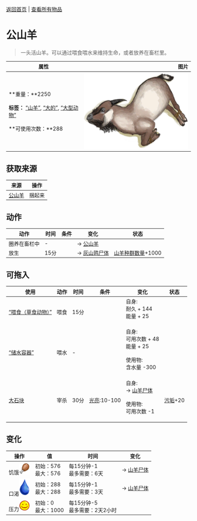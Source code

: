 [返回首页](index.md)   |  [查看所有物品](object.md)
# 公山羊  
> 一头活山羊。可以通过喂食喂水来维持生命，或者放养在畜栏里。  
  
  属性  |   图片   
 ----  |  ----:   
 **重量：**2250<br><br>**标签：**	[“山羊”](tag_Goat.md), [“大的”](tag_Large.md), [“大型动物”](tag_LargeAnimal.md)<br><br>**可使用次数：**288  |  ![](Sprite/GoatTiedMale.png)   
  
## 获取来源  
来源  |  操作  
----  |  ----  
[公山羊](GoatEnclosureMale.md)  |  捆起来  
## 动作  
动作  |  时间  |  条件  |  变化  |  状态  
----  |  ----  |  ----  |  ----  |  ----  
圈养在畜栏中  |  -  |    |  → [公山羊](GoatEnclosureMale.md)<br>  |    
放生  |  15分  |    |  → [灰山鹑尸体](PartridgeDead.md)<br>  |  [山羊种群数量](Pop_Goat.md)+1000  
## 可拖入  
使用  |  动作  |  时间  |  条件  |  变化  |  状态  
----  |  ----  |  ----  |  ----  |  ----  |  ----  
[“喂食（草食动物）”](tag_FeedHerb.md)  |  喂食  |  15分  |    |  自身:<br>耐久 + 144<br>能量 + 25<br><br>  |    
[“储水容器”](tag_WaterContainer.md)  |  喂水  |  -  |    |  自身:<br>可用次数 + 48<br>能量 + 25<br><br>使用物:<br>含水量  -300<br><br>  |    
[大石块](StoneHeavy.md)  |  宰杀  |  30分  |  [光亮](Light.md):10-100  |  自身:<br>→ [山羊尸体](GoatCarcassMale.md)<br><br>使用物:<br>可用次数  -1<br><br>  |  [污垢](Filth.md)+20  
## 变化  
操作  |  值  |  时间  |  变化  
----  |  ----  |  ----  |  ----  
饥饿<img decoding="async" src="Sprite/Hunger.png" style="width:30px;">  |  初始：576<br>最大：576  |  每15分钟-1<br>最多需要：6天  |  → [山羊尸体](GoatCarcassMale.md)  
口渴<img decoding="async" src="Sprite/Thirst.png" style="width:30px;">  |  初始：288<br>最大：288  |  每15分钟-1<br>最多需要：3天  |  → [山羊尸体](GoatCarcassMale.md)  
压力<img decoding="async" src="Sprite/Content.png" style="width:30px;">  |  初始：0<br>最大：1000  |  每15分钟-5<br>最多需要：2天2小时  |    
